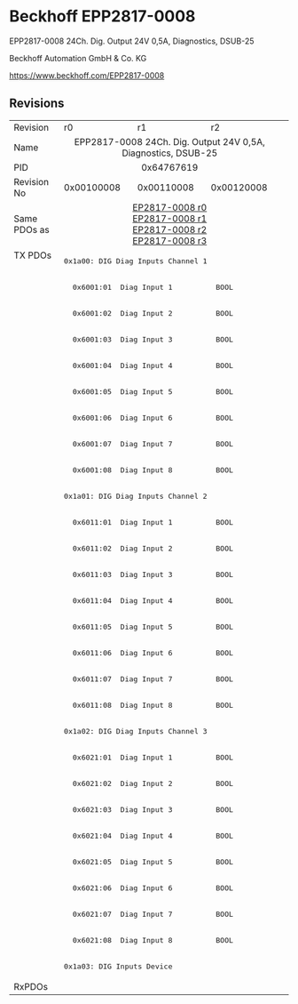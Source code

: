 # Beckhoff EPP2817-0008

EPP2817-0008 24Ch. Dig. Output 24V 0,5A, Diagnostics, DSUB-25

Beckhoff Automation GmbH & Co. KG

https://www.beckhoff.com/EPP2817-0008

## Revisions
<table>
<tr>
<td>Revision</td>
<td>r0</td>
<td>r1</td>
<td>r2</td>
</tr>
<tr>
<td>Name</td>
<td colspan=3 align="center">EPP2817-0008 24Ch. Dig. Output 24V 0,5A, Diagnostics, DSUB-25</td>
</tr>
<tr>
<td>PID</td>
<td colspan=3 align="center">0x64767619</td>
</tr>
<tr>
<td>Revision No</td>
<td>0x00100008</td>
<td>0x00110008</td>
<td>0x00120008</td>
</tr>
<tr>
<td>Same PDOs as</td>
<td colspan=3 align="center"><a href="EP2817-0008.md">EP2817-0008 r0</a><br/><a href="EP2817-0008.md">EP2817-0008 r1</a><br/><a href="EP2817-0008.md">EP2817-0008 r2</a><br/><a href="EP2817-0008.md">EP2817-0008 r3</a></td>
</tr>
<tr>
<td rowspan=28 valign=top>TX PDOs</td>
<td colspan=3 align="left"><pre>0x1a00: DIG Diag Inputs Channel 1</pre></td>
<td></td>
</tr>
<tr>
<td colspan=3 align="left"><pre>  0x6001:01  Diag Input 1          BOOL</pre></td>
</tr>
<tr>
<td colspan=3 align="left"><pre>  0x6001:02  Diag Input 2          BOOL</pre></td>
</tr>
<tr>
<td colspan=3 align="left"><pre>  0x6001:03  Diag Input 3          BOOL</pre></td>
</tr>
<tr>
<td colspan=3 align="left"><pre>  0x6001:04  Diag Input 4          BOOL</pre></td>
</tr>
<tr>
<td colspan=3 align="left"><pre>  0x6001:05  Diag Input 5          BOOL</pre></td>
</tr>
<tr>
<td colspan=3 align="left"><pre>  0x6001:06  Diag Input 6          BOOL</pre></td>
</tr>
<tr>
<td colspan=3 align="left"><pre>  0x6001:07  Diag Input 7          BOOL</pre></td>
</tr>
<tr>
<td colspan=3 align="left"><pre>  0x6001:08  Diag Input 8          BOOL</pre></td>
</tr>
<tr>
<td colspan=3 align="left"><pre>0x1a01: DIG Diag Inputs Channel 2</pre></td>
</tr>
<tr>
<td colspan=3 align="left"><pre>  0x6011:01  Diag Input 1          BOOL</pre></td>
</tr>
<tr>
<td colspan=3 align="left"><pre>  0x6011:02  Diag Input 2          BOOL</pre></td>
</tr>
<tr>
<td colspan=3 align="left"><pre>  0x6011:03  Diag Input 3          BOOL</pre></td>
</tr>
<tr>
<td colspan=3 align="left"><pre>  0x6011:04  Diag Input 4          BOOL</pre></td>
</tr>
<tr>
<td colspan=3 align="left"><pre>  0x6011:05  Diag Input 5          BOOL</pre></td>
</tr>
<tr>
<td colspan=3 align="left"><pre>  0x6011:06  Diag Input 6          BOOL</pre></td>
</tr>
<tr>
<td colspan=3 align="left"><pre>  0x6011:07  Diag Input 7          BOOL</pre></td>
</tr>
<tr>
<td colspan=3 align="left"><pre>  0x6011:08  Diag Input 8          BOOL</pre></td>
</tr>
<tr>
<td colspan=3 align="left"><pre>0x1a02: DIG Diag Inputs Channel 3</pre></td>
</tr>
<tr>
<td colspan=3 align="left"><pre>  0x6021:01  Diag Input 1          BOOL</pre></td>
</tr>
<tr>
<td colspan=3 align="left"><pre>  0x6021:02  Diag Input 2          BOOL</pre></td>
</tr>
<tr>
<td colspan=3 align="left"><pre>  0x6021:03  Diag Input 3          BOOL</pre></td>
</tr>
<tr>
<td colspan=3 align="left"><pre>  0x6021:04  Diag Input 4          BOOL</pre></td>
</tr>
<tr>
<td colspan=3 align="left"><pre>  0x6021:05  Diag Input 5          BOOL</pre></td>
</tr>
<tr>
<td colspan=3 align="left"><pre>  0x6021:06  Diag Input 6          BOOL</pre></td>
</tr>
<tr>
<td colspan=3 align="left"><pre>  0x6021:07  Diag Input 7          BOOL</pre></td>
</tr>
<tr>
<td colspan=3 align="left"><pre>  0x6021:08  Diag Input 8          BOOL</pre></td>
</tr>
<tr>
<td colspan=3 align="left"><pre>0x1a03: DIG Inputs Device</pre></td>
</tr>
<tr>
<td>RxPDOs</td>
<td colspan=3 align="left"></td>
</tr>
</table>
